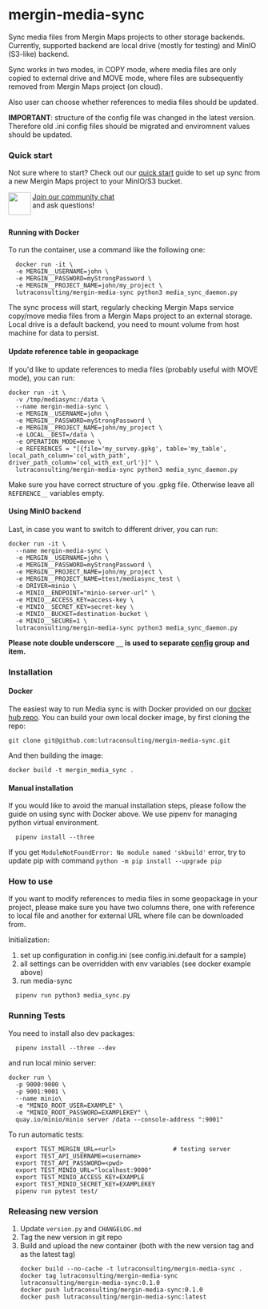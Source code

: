 # mergin-media-sync
Sync media files from Mergin Maps projects to other storage backends. Currently, supported backend are local drive (mostly for testing)
and MinIO (S3-like) backend.

Sync works in two modes, in COPY mode, where media files are only copied to external drive and MOVE mode, where files are
subsequently removed from Mergin Maps project (on cloud).

Also user can choose whether references to media files should be updated.

**IMPORTANT**: structure of the config file was changed in the latest version. Therefore old .ini config files should be migrated and enviromnent values should be updated.


### Quick start

Not sure where to start? Check out our [quick start](docs/quick_start.md) guide to set up sync from a new Mergin Maps project to your MinIO/S3 bucket.

<div><img align="left" width="45" height="45" src="https://raw.githubusercontent.com/MerginMaps/docs/main/src/.vuepress/public/slack.svg"><a href="https://merginmaps.com/community/join">Join our community chat</a><br/>and ask questions!</div><br />


#### Running with Docker
To run the container, use a command like the following one:
```shell
  docker run -it \
  -e MERGIN__USERNAME=john \
  -e MERGIN__PASSWORD=myStrongPassword \
  -e MERGIN__PROJECT_NAME=john/my_project \
  lutraconsulting/mergin-media-sync python3 media_sync_daemon.py
```
The sync process will start, regularly checking Mergin Maps service copy/move media files from a Mergin Maps project to an external storage.
Local drive is a default backend, you need to mount volume from host machine for data to persist.

#### Update reference table in geopackage
If you'd like to update references to media files (probably useful with MOVE mode), you can run:
```shell
docker run -it \
  -v /tmp/mediasync:/data \
  --name mergin-media-sync \
  -e MERGIN__USERNAME=john \
  -e MERGIN__PASSWORD=myStrongPassword \
  -e MERGIN__PROJECT_NAME=john/my_project \
  -e LOCAL__DEST=/data \
  -e OPERATION_MODE=move \
  -e REFERENCES = "[{file='my_survey.gpkg', table='my_table', local_path_column='col_with_path', driver_path_column='col_with_ext_url'}]" \
  lutraconsulting/mergin-media-sync python3 media_sync_daemon.py
```
Make sure you have correct structure of you .gpkg file. Otherwise leave all `REFERENCE__` variables empty.

#### Using MinIO backend
Last, in case you want to switch to different driver, you can run:
```shell
docker run -it \
  --name mergin-media-sync \
  -e MERGIN__USERNAME=john \
  -e MERGIN__PASSWORD=myStrongPassword \
  -e MERGIN__PROJECT_NAME=john/my_project \
  -e MERGIN__PROJECT_NAME=ttest/mediasync_test \
  -e DRIVER=minio \
  -e MINIO__ENDPOINT="minio-server-url" \
  -e MINIO__ACCESS_KEY=access-key \
  -e MINIO__SECRET_KEY=secret-key \
  -e MINIO__BUCKET=destination-bucket \
  -e MINIO__SECURE=1 \
  lutraconsulting/mergin-media-sync python3 media_sync_daemon.py
```

**Please note double underscore `__` is used to separate [config](config.yaml.default) group and item.**

### Installation

#### Docker
The easiest way to run Media sync is with Docker provided on our [docker hub repo](https://hub.docker.com/repository/docker/lutraconsulting/mergin-media-sync). You can build your own local docker image, by first cloning the repo:

```
git clone git@github.com:lutraconsulting/mergin-media-sync.git
```

And then building the image:

```
docker build -t mergin_media_sync .
```
#### Manual installation

If you would like to avoid the manual installation steps, please follow the guide on using sync with Docker above. We use pipenv for managing python virtual environment.

```shell
  pipenv install --three
```

If you get `ModuleNotFoundError: No module named 'skbuild'` error, try to update pip with command
`python -m pip install --upgrade pip`


### How to use

If you want to modify references to media files in some geopackage in your project, please make sure you have two columns there,
one with reference to local file and another for external URL where file can be downloaded from.

Initialization:

1. set up configuration in config.ini  (see config.ini.default for a sample)
2. all settings can be overridden with env variables (see docker example above)
3. run media-sync
```shell
  pipenv run python3 media_sync.py
```

### Running Tests
You need to install also dev packages:
```shell
  pipenv install --three --dev
```

and run local minio server:
```shell
docker run \
  -p 9000:9000 \
  -p 9001:9001 \
  --name minio\
  -e "MINIO_ROOT_USER=EXAMPLE" \
  -e "MINIO_ROOT_PASSWORD=EXAMPLEKEY" \
  quay.io/minio/minio server /data --console-address ":9001"
```

To run automatic tests:
```shell
  export TEST_MERGIN_URL=<url>                # testing server
  export TEST_API_USERNAME=<username>
  export TEST_API_PASSWORD=<pwd>
  export TEST_MINIO_URL="localhost:9000"
  export TEST_MINIO_ACCESS_KEY=EXAMPLE
  export TEST_MINIO_SECRET_KEY=EXAMPLEKEY
  pipenv run pytest test/
```

### Releasing new version

1. Update `version.py` and `CHANGELOG.md`
2. Tag the new version in git repo
3. Build and upload the new container (both with the new version tag and as the latest tag)
   ```
   docker build --no-cache -t lutraconsulting/mergin-media-sync .
   docker tag lutraconsulting/mergin-media-sync lutraconsulting/mergin-media-sync:0.1.0
   docker push lutraconsulting/mergin-media-sync:0.1.0
   docker push lutraconsulting/mergin-media-sync:latest
